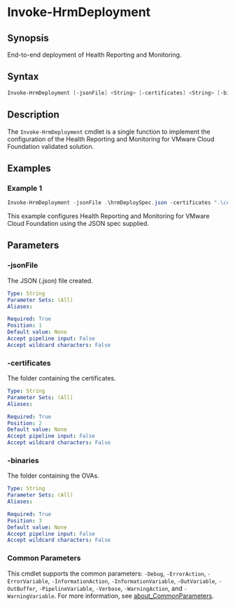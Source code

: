 # Invoke-HrmDeployment

## Synopsis

End-to-end deployment of Health Reporting and Monitoring.



## Syntax

``` powershell
Invoke-HrmDeployment [-jsonFile] <String> [-certificates] <String> [-binaries] <String> [<CommonParameters>]
```

## Description

The `Invoke-HrmDeployment` cmdlet is a single function to implement the configuration of the Health Reporting and Monitoring for VMware Cloud Foundation validated solution.

## Examples

### Example 1

``` powershell
Invoke-HrmDeployment -jsonFile .\hrmDeploySpec.json -certificates ".\certificates\" -binaries ".\binaries\"
```

This example configures Health Reporting and Monitoring for VMware Cloud Foundation using the JSON spec supplied.

## Parameters

### -jsonFile

The JSON (.json) file created.

```yaml
Type: String
Parameter Sets: (All)
Aliases:

Required: True
Position: 1
Default value: None
Accept pipeline input: False
Accept wildcard characters: False
```

### -certificates

The folder containing the certificates.

```yaml
Type: String
Parameter Sets: (All)
Aliases:

Required: True
Position: 2
Default value: None
Accept pipeline input: False
Accept wildcard characters: False
```

### -binaries

The folder containing the OVAs.

```yaml
Type: String
Parameter Sets: (All)
Aliases:

Required: True
Position: 3
Default value: None
Accept pipeline input: False
Accept wildcard characters: False
```

### Common Parameters

This cmdlet supports the common parameters: `-Debug`, `-ErrorAction`, `-ErrorVariable`, `-InformationAction`, `-InformationVariable`, `-OutVariable`, `-OutBuffer`, `-PipelineVariable`, `-Verbose`, `-WarningAction`, and `-WarningVariable`. For more information, see [about_CommonParameters](http://go.microsoft.com/fwlink/?LinkID=113216).
